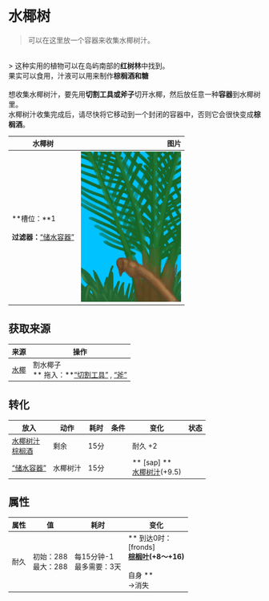 # 水椰树  
> 可以在这里放一个容器来收集水椰树汁。  
<br>  
> 这种实用的植物可以在岛屿南部的<b>红树林</b>中找到。<br>果实可以食用，汁液可以用来制作<b>棕榈酒和糖</b><br><br>想收集水椰树汁，要先用<b>切割工具或斧子</b>切开水椰，然后放任意一种<b>容器</b>到水椰树里。<br>水椰树汁收集完成后，请尽快将它移动到一个封闭的容器中，否则它会很快变成<b>棕榈酒</b>。  
  
  水椰树  |   图片   
 ----  |  ----:   
 **槽位：**1<br><br>**过滤器：**[“储水容器”](tag_WaterContainer.md)  |  <img decoding="async" src="Sprite/NipaPalmCleared.png" href="a.md" style="max-width:300px;max-height:300px;">   
  
## 获取来源  
来源  |  操作  
----  |  ----  
[水椰](NipaPalm.md)  |  割水椰子<br>** 拖入：**[“切割工具”](tag_Cutter.md) , [“斧”](tag_Axe.md)  
## 转化  
放入  |  动作  |  耗时  |  条件  |  变化  |  状态  
----  |  ----  |  ----  |  ----  |  ----  |  ----  
[水椰树汁](LQ_Sap.md)<br>[棕榈酒](LQ_PalmWine.md)  |  剩余  |  15分  |    |  耐久  +2  |    
[“储水容器”](tag_WaterContainer.md)  |  水椰树汁  |  15分  |    |  ** [sap] **<br>[水椰树汁](LQ_Sap.md)(+9.5)<br>  |    
## 属性   
属性  |  值  |  耗时  |  变化  
----  |  ----  |  ----  |  ----  
耐久  |  初始：288<br>最大：288  |  每15分钟-1<br>最多需要：3天  |  ** 到达0时： **<br>** [fronds] **<br>  [棕榈叶](PalmFronds.md)(+8～+16)<br><br>** 自身 **<br>→消失  


<script>document.title="水椰树 - 卡牌生存百科 Card Survival Wiki";</script>